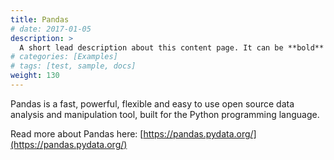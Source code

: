 ```yaml
---
title: Pandas
# date: 2017-01-05
description: >
  A short lead description about this content page. It can be **bold** or _italic_ and can be split over multiple paragraphs.
# categories: [Examples]
# tags: [test, sample, docs]
weight: 130
---
```


Pandas is a fast, powerful, flexible and easy to use open source data analysis and manipulation tool, built for the Python programming language.

Read more about Pandas here: [https://pandas.pydata.org/](https://pandas.pydata.org/)
